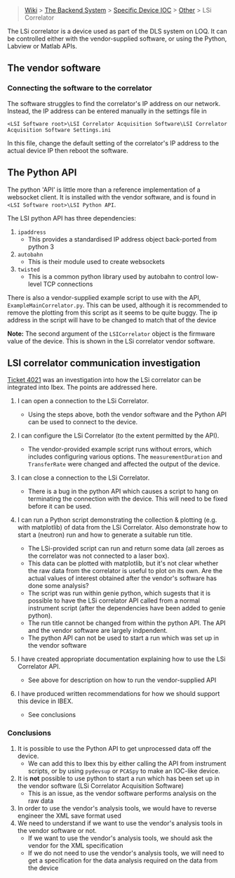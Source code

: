 > [Wiki](Home) > [The Backend System](The-Backend-System) > [Specific Device IOC](Specific-Device-IOC) > [Other](Other) > LSi Correlator

The LSi correlator is a device used as part of the DLS system on LOQ. It can be controlled either with the vendor-supplied software, or using the Python, Labview or Matlab APIs.

## The vendor software
### Connecting the software to the correlator

The software struggles to find the correlator's IP address on our network. Instead, the IP address can be entered manually in the settings file in

`<LSI Software root>\LSI Correlator Acquisition Software\LSI Correlator Acquisition Software Settings.ini`

In this file, change the default setting of the correlator's IP address to the actual device IP then reboot the software.

## The Python API

The python 'API' is little more than a reference implementation of a websocket client. It is installed with the vendor software, and is found in `<LSI Software root>\LSI Python API`.

The LSI python API has three dependencies:
1. `ipaddress`
    - This provides a standardised IP address object back-ported from python 3
1. `autobahn`
    - This is their module used to create websockets
1. `twisted`
    - This is a common python library used by autobahn to control low-level TCP connections

There is also a vendor-supplied example script to use with the API, `ExampleMainCorrelator.py`. This can be used, although it is recommended to remove the plotting from this script as it seems to be quite buggy. The ip address in the script will have to be changed to match that of the device

**Note:** The second argument of the `LSICorrelator` object is the firmware value of the device. This is shown in the LSi correlator vendor software.

## LSI correlator communication investigation
[Ticket 4021](https://github.com/ISISComputingGroup/IBEX/issues/4021) was an investigation into how the LSi correlator can be integrated into Ibex. The points are addressed here.

1. I can open a connection to the LSi Correlator.

    - Using the steps above, both the vendor software and the Python API can be used to connect to the device.

1. I can configure the LSi Correlator (to the extent permitted by the API).

    - The vendor-provided example script runs without errors, which includes configuring various options. The `measurementDuration` and `TransferRate` were changed and affected the output of the device.

1. I can close a connection to the LSi Correlator.

    - There is a bug in the python API which causes a script to hang on terminating the connection with the device. This will need to be fixed before it can be used.

1. I can run a Python script demonstrating the collection & plotting (e.g. with matplotlib) of data from the LSi Correlator. Also demonstrate how to start a (neutron) run and how to generate a suitable run title.

    - The LSi-provided script can run and return some data (all zeroes as the correlator was not connected to a laser box).
    - This data can be plotted with matplotlib, but it's not clear whether the raw data from the correlator is useful to plot on its own. Are the actual values of interest obtained after the vendor's software has done some analysis?
    - The script was run within genie python, which sugests that it is possible to have the LSi correlator API called from a normal instrument script (after the dependencies have been added to genie python).
    - The run title cannot be changed from within the python API. The API and the vendor software are largely indpendent.
    - The python API can not be used to start a run which was set up in the vendor software

1. I have created appropriate documentation explaining how to use the LSi Correlator API.
    - See above for description on how to run the vendor-supplied API
1. I have produced written recommendations for how we should support this device in IBEX.
    - See conclusions

### Conclusions
1. It is possible to use the Python API to get unprocessed data off the device.
   - We can add this to Ibex this by either calling the API from instrument scripts, or by using `pydevsup` or `PCASpy` to make an IOC-like device.
1. It is **not** possible to use python to start a run which has been set up in the vendor software (LSi Correlator Acquisition Software)
    - This is an issue, as the vendor software performs analysis on the raw data
1. In order to use the vendor's analysis tools, we would have to reverse engineer the XML save format used
1. We need to understand if we want to use the vendor's analysis tools in the vendor software or not.
   - If we want to use the vendor's analysis tools, we should ask the vendor for the XML specification
   - If we do not need to use the vendor's analysis tools, we will need to get a specification for the data analysis required on the data from the device
